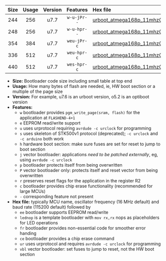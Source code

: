 |Size|Usage|Version|Features|Hex file|
|:-:|:-:|:-:|:-:|:--|
|244|256|u7.7|`w-u-jPr--`|[urboot_atmega168p_11mhz0592_115200bps_lednop_ur_vbl.hex](https://raw.githubusercontent.com/stefanrueger/urboot.hex/main/mcus/atmega168p/fcpu_11mhz0592/115200_bps/urboot_atmega168p_11mhz0592_115200bps_lednop_ur_vbl.hex)|
|248|256|u7.7|`w-u-hpr--`|[urboot_atmega168p_11mhz0592_115200bps_lednop_fr_ur.hex](https://raw.githubusercontent.com/stefanrueger/urboot.hex/main/mcus/atmega168p/fcpu_11mhz0592/115200_bps/urboot_atmega168p_11mhz0592_115200bps_lednop_fr_ur.hex)|
|354|384|u7.7|`weu-jPr-c`|[urboot_atmega168p_11mhz0592_115200bps_ee_lednop_fr_ce_ur_vbl.hex](https://raw.githubusercontent.com/stefanrueger/urboot.hex/main/mcus/atmega168p/fcpu_11mhz0592/115200_bps/urboot_atmega168p_11mhz0592_115200bps_ee_lednop_fr_ce_ur_vbl.hex)|
|336|512|u7.7|`weu-hpr-c`|[urboot_atmega168p_11mhz0592_115200bps_ee_lednop_fr_ce_ur.hex](https://raw.githubusercontent.com/stefanrueger/urboot.hex/main/mcus/atmega168p/fcpu_11mhz0592/115200_bps/urboot_atmega168p_11mhz0592_115200bps_ee_lednop_fr_ce_ur.hex)|
|440|512|u7.7|`wes-hpr-c`|[urboot_atmega168p_11mhz0592_115200bps_ee_lednop_fr_ce.hex](https://raw.githubusercontent.com/stefanrueger/urboot.hex/main/mcus/atmega168p/fcpu_11mhz0592/115200_bps/urboot_atmega168p_11mhz0592_115200bps_ee_lednop_fr_ce.hex)|

- **Size:** Bootloader code size including small table at top end
- **Usage:** How many bytes of flash are needed, ie, HW boot section or a multiple of the page size
- **Version:** For example, u7.6 is an urboot version, o5.2 is an optiboot version
- **Features:**
  + `w` bootloader provides `pgm_write_page(sram, flash)` for the application at `FLASHEND-4+1`
  + `e` EEPROM read/write support
  + `u` uses urprotocol requiring `avrdude -c urclock` for programming
  + `s` uses skeleton of STK500v1 protocol (deprecated); `-c urclock` and `-c arduino` both work
  + `h` hardware boot section: make sure fuses are set for reset to jump to boot section
  + `j` vector bootloader: applications *need to be patched externally*, eg, using `avrdude -c urclock`
  + `p` bootloader protects itself from being overwritten
  + `P` vector bootloader only: protects itself and reset vector from being overwritten
  + `r` preserves reset flags for the application in the register R2
  + `c` bootloader provides chip erase functionality (recommended for large MCUs)
  + `-` corresponding feature not present
- **Hex file:** typically MCU name, oscillator frequency (16 MHz default) and baud rate (115200 default) followed by
  + `ee` bootloader supports EEPROM read/write
  + `lednop` is a template bootloader with `mov rx,rx` nops as placeholders for LED operations
  + `fr` bootloader provides non-essential code for smoother error handing
  + `ce` bootloader provides a chip erase command
  + `ur` uses urprotocol and requires `avrdude -c urclock` for programming
  + `vbl` vector bootloader: set fuses to jump to reset, not the HW boot section
